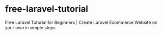 # free-laravel-tutorial
Free Laravel Tutorial for Beginners | Create Laravel Ecommerce Website on your own in simple steps
